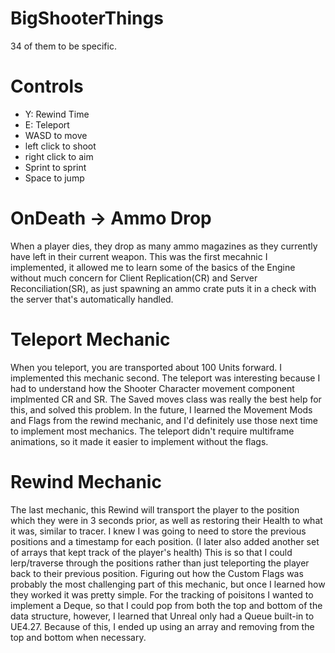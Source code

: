 # BigShooterThings
34 of them to be specific.


# Controls
- Y: Rewind Time
- E: Teleport
- WASD to move
- left click to shoot
- right click to aim
- Sprint to sprint
- Space to jump

# OnDeath -> Ammo Drop
When a player dies, they drop as many ammo magazines as they currently have left in their current weapon.
This was the first mecahnic I implemented, it allowed me to learn some of the basics of the Engine without much concern for Client Replication(CR) and Server Reconciliation(SR), as just spawning an ammo crate puts it in a check with the server that's automatically handled.

# Teleport Mechanic
When you teleport, you are transported about 100 Units forward.
I implemented this mechanic second. The teleport was interesting because I had to understand how the Shooter Character movement component implmented CR and SR. 
The Saved moves class was really the best help for this, and solved this problem. In the future, I learned the Movement Mods and Flags from the rewind mechanic, and I'd definitely use those next time to implement most mechanics. The teleport didn't require multiframe animations, so it made it easier to implement without the flags.

# Rewind Mechanic
The last mechanic, this Rewind will transport the player to the position which they were in 3 seconds prior, as well as restoring their Health to what it was, similar to tracer.
I knew I was going to need to store the previous positions and a timestamp for each position. (I later also added another set of arrays that kept track of the player's health) This is so that I could lerp/traverse through the positions rather than just teleporting the player back to their previous position. Figuring out how the Custom Flags was probably the most challenging part of this mechanic, but once I learned how they worked it was pretty simple.
For the tracking of poisitons I wanted to implement a Deque, so that I could pop from both the top and bottom of the data structure, however, I learned that Unreal only had a Queue built-in to UE4.27. Because of this, I ended up using an array and removing from the top and bottom when necessary.

